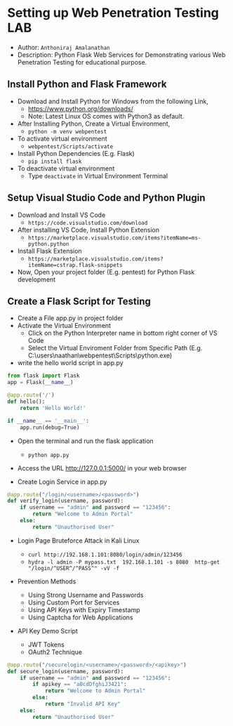 # Setting up Web Penetration Testing LAB
- Author: `Anthoniraj Amalanathan`
- Description: Python Flask Web Services for Demonstrating various Web Penetration Testing for educational purpose.

## Install Python and Flask Framework
- Download and Install Python for Windows from the following Link,
    - https://www.python.org/downloads/
    - Note: Latest Linux OS comes with Python3 as default.
- After Installing Python, Create a Virtual Environment,
    - `python -m venv webpentest`
- To activate virtual environment
    - `webpentest/Scripts/activate`
- Install Python Dependencies (E.g. Flask)
    - `pip install flask`
- To deactivate virtual environment
    - Type `deactivate` in Virtual Environment Terminal

## Setup Visual Studio Code and Python Plugin
- Download and Install VS Code 
    - `https://code.visualstudio.com/download`
- After installing VS Code, Install Python Extension
    - `https://marketplace.visualstudio.com/items?itemName=ms-python.python`
- Install Flask Extension
    - `https://marketplace.visualstudio.com/items?itemName=cstrap.flask-snippets`
- Now, Open your project folder (E.g. pentest) for Python Flask development

## Create a Flask Script for Testing 
- Create a File app.py in project folder 
- Activate the Virtual Environment 
    - Click on the Python Interpreter name in bottom right corner of VS Code
    - Select the Virtual Enviroment Folder from Specific Path (E.g. C:\users\naathan\webpentest\Scripts\python.exe)
- write the hello world script in app.py
```python
from flask import Flask
app = Flask(__name__)

@app.route('/')
def hello():
    return 'Hello World!'

if __name__ == '__main__':
    app.run(debug=True)
```
- Open the terminal and run the flask application
    - `python app.py`

- Access the URL http://127.0.0.1:5000/ in your web browser

- Create Login Service in app.py
```python
@app.route("/login/<username>/<password>")
def verify_login(username, password):
    if username == "admin" and password == "123456":
        return "Welcome to Admin Portal"
    else:
        return "Unauthorised User"
```
- Login Page Bruteforce Attack in Kali Linux
    - `curl http://192.168.1.101:8080/login/admin/123456`
    - `hydra -l admin -P mypass.txt  192.168.1.101 -s 8080  http-get "/login/^USER^/^PASS^" -vV -f`

- Prevention Methods
    - Using Strong Username and Passwords
    - Using Custom Port for Services
    - Using API Keys with Expiry Timestamp
    - Using Captcha for Web Applications

- API Key Demo Script
    - JWT Tokens
    - OAuth2 Technique
    
```python
@app.route("/securelogin/<username>/<password>/<apikey>")
def secure_login(username, password):
    if username == "admin" and password == "123456":
        if apikey == "aBcdDfghiJ3421":
            return "Welcome to Admin Portal"
        else:
            return "Invalid API Key"
    else:
        return "Unauthorised User"
```
